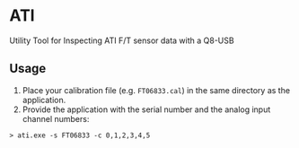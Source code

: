 # ATI
Utility Tool for Inspecting ATI F/T sensor data with a Q8-USB

## Usage

1. Place your calibration file (e.g. `FT06833.cal`) in the same directory as the application.
2. Provide the application with the serial number and the analog input channel numbers:

```shell
> ati.exe -s FT06833 -c 0,1,2,3,4,5
```
